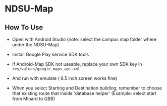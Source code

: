 # NDSU-Map
## How To Use
* Open with Android Studio (note: select the campus map folder where under the NDSU-Map)

* Install Google Play service SDK tools

* If Android-Map SDK not useable, replace your own SDK key in `res/values/google_maps_api.xml`

* And run with emulate ( 6.5 inch screen works fine)

* When you select Starting and Destination building, remember to choose that existing route that inside 'database helper' (Example: select start from Minard to QBB)
